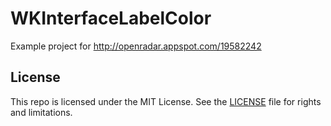 # WKInterfaceLabelColor
Example project for http://openradar.appspot.com/19582242

## License

This repo is licensed under the MIT License. See the [LICENSE](LICENSE.md) file for rights and limitations.
